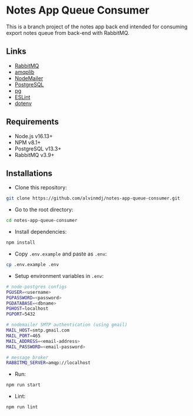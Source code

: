 # Notes App Queue Consumer

This is a branch project of the notes app back end intended for consuming export notes queue from back-end with RabbitMQ.

## Links

- [RabbitMQ](https://www.rabbitmq.com/)
- [amqplib](https://www.npmjs.com/package/amqplib)
- [NodeMailer](https://nodemailer.com/)
- [PostgreSQL](https://www.postgresql.org/)
- [pg](https://www.npmjs.com/package/pg)
- [ESLint](https://eslint.org/)
- [dotenv](https://www.npmjs.com/package/dotenv)

## Requirements

- Node.js v16.13+
- NPM v8.1+
- PostgreSQL v13.3+
- RabbitMQ v3.9+

## Installations

- Clone this repository:

```sh
git clone https://github.com/alvinmdj/notes-app-queue-consumer.git
```

- Go to the root directory:

```sh
cd notes-app-queue-consumer
```

- Install dependencies:

```sh
npm install
```

- Copy ```.env.example``` and paste as ```.env```:

```sh
cp .env.example .env
```

- Setup environment variables in ```.env```:

```sh
# node-postgres configs
PGUSER=<username>
PGPASSWORD=<password>
PGDATABASE=<dbname>
PGHOST=localhost
PGPORT=5432

# nodemailer SMTP authentication (using gmail)
MAIL_HOST=smtp.gmail.com
MAIL_PORT=465
MAIL_ADDRESS=<email-address>
MAIL_PASSWORD=<email-password>

# message broker
RABBITMQ_SERVER=amqp://localhost
```

- Run:

```sh
npm run start
```

- Lint:

```sh
npm run lint
```
